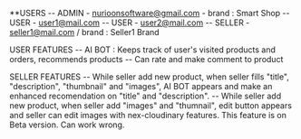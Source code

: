\*\*USERS
-- ADMIN - nurioonsoftware@gmail.com - brand : Smart Shop
-- USER - user1@mail.com
-- USER - user2@mail.com
-- SELLER - seller1@mail.com / brand : Seller1 Brand

USER FEATURES
-- AI BOT : Keeps track of user's visited products and orders, recommends products
-- Can rate and make comment to product

SELLER FEATURES
-- While seller add new product, when seller fills "title", "description", "thumbnail" and "images", AI BOT appears and make an enhanced recomendation on "title" and "description".
-- While seller add new product, when seller add "images" and "thumnail", edit button appears and seller can edit images with nex-cloudinary features. This feature is on Beta version. Can work wrong.
